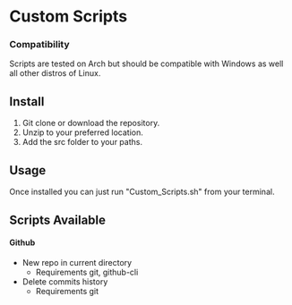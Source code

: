 # Custom Scripts

### Compatibility
Scripts are tested on Arch but should be compatible with Windows as well all other distros of Linux.

## Install
1. Git clone or download the repository.
2. Unzip to your preferred location.
3. Add the src folder to your paths.

## Usage
Once installed you can just run "Custom_Scripts.sh" from your terminal.

## Scripts Available
#### Github
- New repo in current directory
  - Requirements git, github-cli
- Delete commits history
  - Requirements git
